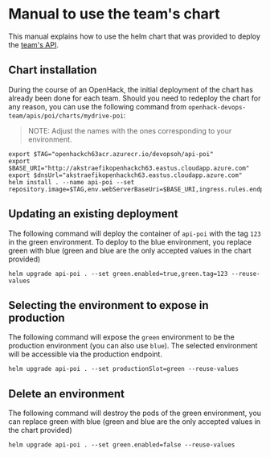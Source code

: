 # Manual to use the team's chart

This manual explains how to use the helm chart that was provided to deploy the [team's API](https://github.com/Azure-Samples/openhack-devops-team/tree/master/apis).

## Chart installation

During the course of an OpenHack, the initial deployment of the chart has already been done for each team. Should you need to redeploy the chart for any reason, you can use the following command from `openhack-devops-team/apis/poi/charts/mydrive-poi`:

> NOTE: Adjust the names with the ones corresponding to your environment.

```
export $TAG="openhackch63acr.azurecr.io/devopsoh/api-poi"
export $BASE_URI="http://akstraefikopenhackch63.eastus.cloudapp.azure.com"
export $dnsUrl="akstraefikopenhackch63.eastus.cloudapp.azure.com"
helm install . --name api-poi --set repository.image=$TAG,env.webServerBaseUri=$BASE_URI,ingress.rules.endpoint.host=$dnsUrl
```

## Updating an existing deployment

The following command will deploy the container of `api-poi` with the tag `123` in the green environment. To deploy to the blue environment, you replace green with blue (green and blue are the only accepted values in the chart provided)

```
helm upgrade api-poi . --set green.enabled=true,green.tag=123 --reuse-values
```

## Selecting the environment to expose in production

The following command will expose the `green` environment to be the production environment (you can also use `blue`). The selected environment will be accessible via the production endpoint.

```
helm upgrade api-poi . --set productionSlot=green --reuse-values
```

## Delete an environment

The following command will destroy the pods of the green environment, you can replace green with blue (green and blue are the only accepted values in the chart provided)

```
helm upgrade api-poi . --set green.enabled=false --reuse-values
```
